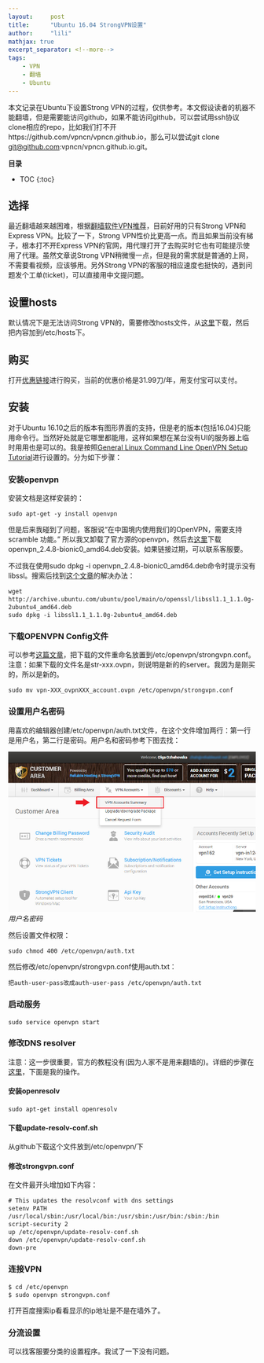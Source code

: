 ```yaml
---
layout:     post
title:      "Ubuntu 16.04 StrongVPN设置" 
author:     "lili" 
mathjax: true
excerpt_separator: <!--more-->
tags:
    - VPN
    - 翻墙
    - Ubuntu
---
```


本文记录在Ubuntu下设置Strong VPN的过程，仅供参考。本文假设读者的机器不能翻墙，但是需要能访问github，如果不能访问github，可以尝试用ssh协议clone相应的repo，比如我们打不开https://github.com/vpncn/vpncn.github.io，那么可以尝试git clone git@github.com:vpncn/vpncn.github.io.git。

<!--more-->

**目录**
* TOC
{:toc}

## 选择

最近翻墙越来越困难，根据[翻墙软件VPN推荐](https://github.com/vpncn/vpncn.github.io)，目前好用的只有Strong VPN和Express VPN。比较了一下，Strong VPN性价比更高一点。而且如果当前没有梯子，根本打不开Express VPN的官网，用代理打开了去购买时它也有可能提示使用了代理。虽然文章说Strong VPN稍微慢一点，但是我的需求就是普通的上网，不需要看视频，应该够用。另外Strong VPN的客服的相应速度也挺快的，遇到问题发个工单(ticket)，可以直接用中文提问题。

## 设置hosts

默认情况下是无法访问Strong VPN的，需要修改hosts文件，从[这里](http://linkv.org/download/hosts)下载，然后把内容加到/etc/hosts下。

## 购买
打开[优惠链接](https://linkv.org/strongcn/)进行购买，当前的优惠价格是31.99刀/年，用支付宝可以支付。

## 安装

对于Ubuntu 16.10之后的版本有图形界面的支持，但是老的版本(包括16.04)只能用命令行。当然好处就是它哪里都能用，这样如果想在某台没有UI的服务器上临时用用也是可以的。我是按照[General Linux Command Line OpenVPN Setup Tutorial](https://strongvpn.com/setup-linux-openvpn/)进行设置的。分为如下步骤：

### 安装openvpn

安装文档是这样安装的：
```
sudo apt-get -y install openvpn
```

但是后来我碰到了问题，客服说“在中国境内使用我们的OpenVPN，需要支持scramble 功能。” 所以我又卸载了官方源的openvpn，然后去[这里](https://app.blackhole.run/#7628c8d9a51GjDabREpchRGfUsSnzHveYZLoEffSsa3x)下载openvpn_2.4.8-bionic0_amd64.deb安装。如果链接过期，可以联系客服要。

不过我在使用sudo dpkg -i openvpn_2.4.8-bionic0_amd64.deb命令时提示没有libssl。搜索后找到[这个文章](https://stackoverflow.com/questions/68148246/broken-php-and-libssl1-1-installation-on-ubuntu-16-04)的解决办法：

```
wget http://archive.ubuntu.com/ubuntu/pool/main/o/openssl/libssl1.1_1.1.0g-2ubuntu4_amd64.deb
sudo dpkg -i libssl1.1_1.1.0g-2ubuntu4_amd64.deb
```

### 下载OPENVPN Config文件

可以参考[这篇文章](https://strongvpn.com/view-greeting/)，把下载的文件重命名放置到/etc/openvpn/strongvpn.conf。注意：如果下载的文件名是str-xxx.ovpn，则说明是新的的server。我因为是刚买的，所以是新的。

```
sudo mv vpn-XXX_ovpnXXX_account.ovpn /etc/openvpn/strongvpn.conf
```

### 设置用户名密码

用喜欢的编辑器创建/etc/openvpn/auth.txt文件，在这个文件增加两行：第一行是用户名，第二行是密码。用户名和密码参考下图去找：

<a>![](/img/strongvpn/1.jpg)</a>
*用户名密码*

然后设置文件权限：

```
sudo chmod 400 /etc/openvpn/auth.txt
```

然后修改/etc/openvpn/strongvpn.conf使用auth.txt：
```
把auth-user-pass改成auth-user-pass /etc/openvpn/auth.txt
```

### 启动服务

```
sudo service openvpn start
```

### 修改DNS resolver 

注意：这一步很重要，官方的教程没有(因为人家不是用来翻墙的)。详细的步骤在[这里](https://github.com/alfredopalhares/openvpn-update-resolv-conf)，下面是我的操作。

#### 安装openresolv

```
sudo apt-get install openresolv
```

#### 下载update-resolv-conf.sh

从github下载这个文件放到/etc/openvpn/下

#### 修改strongvpn.conf
在文件最开头增加如下内容：

```
# This updates the resolvconf with dns settings
setenv PATH /usr/local/sbin:/usr/local/bin:/usr/sbin:/usr/bin:/sbin:/bin
script-security 2
up /etc/openvpn/update-resolv-conf.sh
down /etc/openvpn/update-resolv-conf.sh
down-pre
```

### 连接VPN

```
$ cd /etc/openvpn
$ sudo openvpn strongvpn.conf
```

打开百度搜索ip看看显示的ip地址是不是在墙外了。

### 分流设置

可以找客服要分类的设置程序。我试了一下没有问题。


